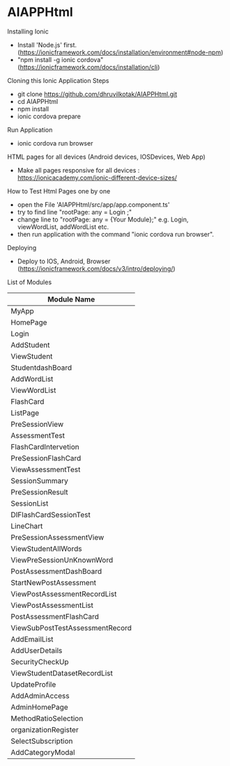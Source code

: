 # AIAPPHtml

Installing Ionic 
- Install 'Node.js' first. (https://ionicframework.com/docs/installation/environment#node-npm)
- "npm install -g ionic cordova" (https://ionicframework.com/docs/installation/cli)

Cloning this Ionic Application Steps
- git clone https://github.com/dhruvilkotak/AIAPPHtml.git
- cd AIAPPHtml
- npm install
- ionic cordova prepare

Run Application 
- ionic cordova run browser

HTML pages for all devices (Android devices, IOSDevices, Web App)
- Make all pages responsive for all devices : https://ionicacademy.com/ionic-different-device-sizes/


How to Test Html Pages one by one 
- open the File 'AIAPPHtml/src/app/app.component.ts'
- try to find line "rootPage: any = Login ;" 
- change line to "rootPage: any = {Your Module};" e.g. Login, viewWordList, addWordList etc.
- then run application with the command "ionic cordova run browser".

Deploying
- Deploy to IOS, Android, Browser (https://ionicframework.com/docs/v3/intro/deploying/)

List of Modules 

| Module Name |
|-------------|
 |  MyApp | 
 |  HomePage | 
 |  Login | 
 |  AddStudent | 
 |  ViewStudent | 
 |  StudentdashBoard | 
 |  AddWordList | 
 |  ViewWordList | 
 |  FlashCard | 
 |  ListPage | 
 |  PreSessionView | 
 |  AssessmentTest | 
 |  FlashCardIntervetion | 
 |  PreSessionFlashCard | 
 |  ViewAssessmentTest | 
 |  SessionSummary | 
 |  PreSessionResult | 
 |  SessionList | 
 |  DIFlashCardSessionTest | 
 |  LineChart | 
 |  PreSessionAssessmentView | 
 |  ViewStudentAllWords | 
 |  ViewPreSessionUnKnownWord | 
 |  PostAssessmentDashBoard | 
 |  StartNewPostAssessment | 
 |  ViewPostAssessmentRecordList | 
 |  ViewPostAssessmentList | 
 |  PostAssessmentFlashCard | 
 |  ViewSubPostTestAssessmentRecord | 
 |  AddEmailList | 
 |  AddUserDetails | 
 |  SecurityCheckUp | 
 |  ViewStudentDatasetRecordList | 
 |  UpdateProfile | 
 |  AddAdminAccess | 
 |  AdminHomePage | 
 |  MethodRatioSelection | 
 |  organizationRegister | 
 |  SelectSubscription | 
 |  AddCategoryModal |

